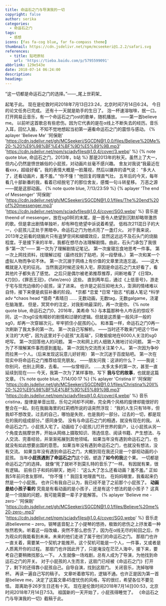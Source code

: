 ```yaml
---
title: 命运石之门与导演我的一切
copyright: false
author: serika
categories:
  - 命运石之门
tags:
  - 感想
icons: [fas fa-cog blue, far fa-compass theme]
thumbnail: https://cdn.jsdelivr.net/npm/mcseekeri@1.2.2/safari.svg
references:
  - title: 贴吧原帖
    url: 'https://tieba.baidu.com/p/5795599091'
abbrlink: 129e543e
date: 2018-07-14 06:24:00
description:
headimg:
---
```

“这一切都是命运石之门的选择。”——\_尾上世莉架\_

<!-- more -->

起笔于此。
现在是伦敦时间2018年7月13日23:24，北京时间7月14日6:24。
今日的论文任务已完成。
还有十一天就是助手的生日了。
泡一杯速溶咖啡，抿一口。
打开网易云音乐，有一个命运石之门ost的歌单，随机播放。
——第一首believe me。
以前听这首歌总有些悲伤。因为它代表的是在α线上不断失去的经历。音乐入耳，回忆入脑，不知不觉地想起当初第一遍看命运石之门的震惊与感动。
{% aplayer 'Believe Me' '阿保剛' 'https://cdn.jsdelivr.net/gh/MCSeekeri/SGCDN@1.0.0/files/Believe%20Me%20-%20%E9%98%BF%E4%BF%9D%E5%89%9B.mp3' 'https://cdn.jsdelivr.net/npm/sciadvfiles@1.0.4/cover/3.webp' %}
{% note quote blue, 命运石之门，2013年，b站 %}
那是2013年的秋天。虽然上了大一，但内心仍然是愤世嫉俗的小屁孩，对动画片丝毫不感兴趣。
舍友对我说“我最近在看xxx，超级好看”。我的表情大概是一脸蔑视，然后以嫌弃的语气说：
“多大人了，还看动画片，羞不羞。”
“你不懂！”他回复的理直气壮。
五年后的今天，每年看几十部新番的我，看着已经脱宅了的那位舍友，感慨一句斗转星移。
万恶之源——就是这部动画。
{% note quote blue, 7/13/23:59 %}
{% aplayer 'The end of Messenger' '阿保剛' 'https://cdn.jsdelivr.net/gh/MCSeekeri/SGCDN@1.0.1/files/The%20end%20of%20messenger.mp3' 'https://cdn.jsdelivr.net/npm/sciadvfiles@1.0.4/cover/SG0.webp' %}
音乐是theend of messenger。放在sg0BE的末尾，是一首令人绝望到沉默却略带激昂的歌。但是拿出剧情单独听，却有种在绝望中诉说着希望。
低档次211混日子的大一，小屁孩儿正处于黑暗中。命运石之门为他点亮了一盏灯火。
对于我来说，2013年之前看的烧脑片只有盗梦空间和蝴蝶效应，显然这远远不及石头门的烧脑程度。于是接下来的半年，我都在想尽办法理解剧情。由此，石头门承包了我很多“第一次”——
第一次为了理解剧情记笔记。
第一次废寝忘食地思考一件事。
第一次上网找资料，找理解过程（最终找到了贴吧，另一段孽缘。）
第一次和某一个虚拟人物而争论不休。
第一次沉溺于网络上有价值的文章里流连忘返。
——这大概就是入宅的征兆。
当然我这时候还没有入宅，原因是命运石之门太好看了，看其他片子都失去了感觉。
之后只是偶尔被老弟推荐推荐，间断地看了《日常》，《刀剑》，《罪恶王冠》，《fate/zero》这些。
直到两年后，通过《上低音号》，游走于宅与现充边缘的小屁孩，滚了进来。
也许是之前压抑地太久，澎湃的情绪难以自恃，接下来便是疯狂补番的阶段。
*京都
*恋爱
*日常
*励志
*机器人笔记
*科学adv
*chaos head
*猎奇
*素晴日
……
无数动画，无数tag，无数galgame，浇灌在脑海里。
但是，冥冥中的注定，对我影响最深的，再一次是你。
{% note quote blue, 命运石之门0，2016年，美希命 %}
与本篇那种令人咋舌的惊叹不同，这一次sg0没有精妙的剧情和过硬的逻辑。但就是这质量一般风评一般的sg0，却再一次穿越次元，牢牢抓住小屁孩的心。
和本篇一样，命运石之门0再一次刷新了我太多的第一次。
第一次自己写解析。
——当时还不敢来门吧这个15w关注的“大吧”，因为这里对于小屁孩“太高端”，只敢偷偷地在6000人关注的sg0吧写。
第一次回答他人的问题。
第一次和网上的人细致入微地讨论问题。
第一次为了不理解某件事而感到羞耻。
第一次因为交流而关注某个人。
第一次因为争吵而拉黑一个人。（后来发现这玩意儿好好用）
第一次沉迷于百度贴吧。
第一次在现实中将命运石之门推荐给现充朋友。
——朋友问我：这讲的什么？
——我说：你别问，也别上网查，去看。
——似曾相识。
……太多太多的第一次，甚至一直延续到现在——
今天，我第一次为了某样事物，写下 **我与它的故事**，也就是这篇文章。
{% note quote blue, 7/14/00:17 %}
{% aplayer 'Cristina II' '阿保剛' 'https://cdn.jsdelivr.net/gh/MCSeekeri/SGCDN@1.0.1/files/Christina%20II%20-%20%E9%98%BF%E4%BF%9D%E5%89%9B.mp3' 'https://cdn.jsdelivr.net/npm/sciadvfiles@1.0.4/cover/4.webp' %}
音乐cristina，旋律是单音出现，乐句之间却不间断，完全两个风格的旋律却能很好的整合在一起。刻在我脑海里的红莉栖所说的话突然浮现：
“我的人生只有18年，但我却不想改变。过去的自己，哪怕是失败，也是我的一部分。过去的一切，都是现在的我的组成部分。”
感同身受。
没有与命运石之门的相遇，就没有现在的我。
从命运石之门，小屁孩入宅了。动画给了小屁孩儿打开世界的窗户，让小屁孩从另一个角度去揣摩世界，开始从网络上摄取知识、筛选信息、阅读书籍、产生想法、与人交流、完善经验，并渐渐拓展到其他领域。
如果当年没有遇到命运石之门，也就没有如此想要出国的意愿。
如果当年没有遇到命运石之门，也就没有想法，没有交流。
如果当年没有遇到命运石之门，大概到现在我还只是一个鄙视动画的小屁孩。
当年**小屁孩遇到了命运石之门**这个因，塑造了**如今的我**这个果。
一切都是命运石之门的选择。
就像“死了就听不到莫扎特的音乐了”一样。
有因就有果，很有逻辑。
前些日子和妈妈聊天，她问：
“这么大了怎么还看动画？羞不羞。”
正如我5年前问舍友那样。
“你不懂！”
我回复地理直气壮。
在妈妈眼里，我看起来仍然是一个小屁孩。
也许只有我自己认为，我已经不是了之前那个小屁孩了。
**动画是给小孩子看的**
究竟是有看动画的是小孩子，还是有这个想法的是小孩子？
这真是一个烧脑的问题，我可能需要一辈子才能解答。
{% aplayer 'Believe me -zero-' '阿保剛' 'https://cdn.jsdelivr.net/gh/MCSeekeri/SGCDN@1.0.1/files/Believe%20me%20-zero-.mp3' 'https://cdn.jsdelivr.net/npm/sciadvfiles@1.0.4/cover/SG0.webp' %}
音乐走进believeme – zero。钢琴底音配上了小提琴的悠扬，极致的悲伤之上抒发着一种怅然若失。听着这一段改编，突然不那么悲伤了，因为在α线无尽的轮回之后，作为观众的我能看到未来。未来的他们走进了属于他们的命运石之门。
那扇门也许一直关着，需要某一个契机才能推开。这个契机可能是一个人，一件事，又或者是人质离开你的过程。
那扇门也许因此开了，只是淹没在茫茫人海中，接下来，要考自己要稍微找那么一下。
人生就像一场戏剧，总有人成为了导演，为他找到命运石之门的开关。
对于小屁孩的人生而言，这扇门已经被《命运石之门》打开了，剩下的还得靠小屁孩自己。自导自演，找到这扇门。
关闭音乐，洗掉咖啡杯。
再读一遍自己写的稿子。
文章听着歌写的，逻辑不通。也许正是因为第一首是believe me，决定了这篇文章45度忧伤的风格，写的很烂，希望各位不要见怪。
距离助手26岁生日还有十天。
现在是伦敦时间2018年7月14日00:53，北京时间2018年7月14日7:53。
祖国新的一天开始了，小屁孩得睡觉了。
《命运石之门与导演我的一切》截稿于此。
